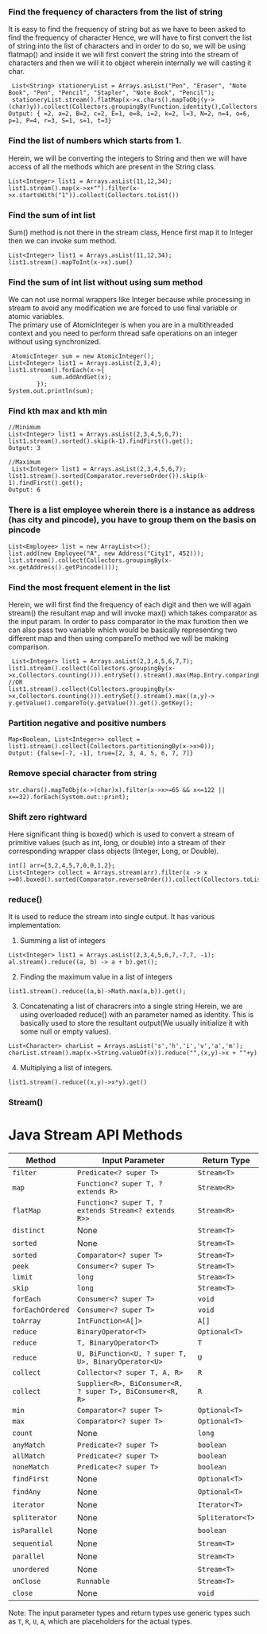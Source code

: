 ### Find the frequency of characters from the list of string 
It is easy to find the frequency of string but as we have to been asked to find the frequency of character Hence, we will have to first convert the list of string into the 
list of characters and in order to do so, we will be using flatmap() and inside it we will first convert the string into the stream of characters and then we will it to object wherein
internally we will casting it char. 
```
 List<String> stationeryList = Arrays.asList("Pen", "Eraser", "Note Book", "Pen", "Pencil", "Stapler", "Note Book", "Pencil");
 stationeryList.stream().flatMap(x->x.chars().mapToObj(y->(char)y)).collect(Collectors.groupingBy(Function.identity(),Collectors.counting()));
Output: { =2, a=2, B=2, c=2, E=1, e=8, i=2, k=2, l=3, N=2, n=4, o=6, p=1, P=4, r=3, S=1, s=1, t=3} 
```
### Find the list of numbers which starts from 1.
Herein, we will be converting the integers to String and then we will have access of all the methods which are present in the String class.
```
List<Integer> list1 = Arrays.asList(11,12,34);
list1.stream().map(x->x+"").filter(x->x.startsWith("1")).collect(Collectors.toList())
```
### Find the sum of int list 
Sum() method is not there in the stream class, Hence first map it to Integer then we can invoke sum method.
```
List<Integer> list1 = Arrays.asList(11,12,34);
list1.stream().mapToInt(x->x).sum()
```
### Find the sum of int list without using sum method
We can not use normal wrappers like Integer because while processing in stream to avoid any modification we are forced to use final variable or atomic variables.  
The primary use of AtomicInteger is when you are in a multithreaded context and you need to perform thread safe operations on an integer without using synchronized. 
```
 AtomicInteger sum = new AtomicInteger();
List<Integer> list1 = Arrays.asList(2,3,4);
list1.stream().forEach(x->{
            sum.addAndGet(x);
        });
System.out.println(sum);
```
### Find kth max and kth min
```
//Minimum
List<Integer> list1 = Arrays.asList(2,3,4,5,6,7);
list1.stream().sorted().skip(k-1).findFirst().get();
Output: 3
```
```
//Maximum
 List<Integer> list1 = Arrays.asList(2,3,4,5,6,7);
list1.stream().sorted(Comparator.reverseOrder()).skip(k-1).findFirst().get();
Output: 6
```
### There is a list employee wherein there is a instance as address (has city and pincode), you have to group them on the basis on pincode
```
List<Employee> list = new ArrayList<>();
list.add(new Employee("A", new Address("City1", 452)));
list.stream().collect(Collectors.groupingBy(x->x.getAddress().getPincode()));
```

### Find the most frequent element in the list
Herein, we will first find the frequency of each digit and then we will again stream() the resultant map and will invoke max() which takes comparator as the input param. In order to pass comparator in the max funxtion then we can also pass two variable which would be basically 
representing two different map and then using compareTo method we will be making comparison.
```
 List<Integer> list1 = Arrays.asList(2,3,4,5,6,7,7);
list1.stream().collect(Collectors.groupingBy(x->x,Collectors.counting())).entrySet().stream().max(Map.Entry.comparingByValue()).get().getKey();
//OR
list1.stream().collect(Collectors.groupingBy(x->x,Collectors.counting())).entrySet().stream().max((x,y)-> y.getValue().compareTo(y.getValue()).get().getKey();
```
### Partition negative and positive numbers  
```
Map<Boolean, List<Integer>> collect = list1.stream().collect(Collectors.partitioningBy(x->x>0));
Output: {false=[-7, -1], true=[2, 3, 4, 5, 6, 7, 7]}
```
### Remove special character from string
```
str.chars().mapToObj(x->(char)x).filter(x->x>=65 && x<=122 || x==32).forEach(System.out::print);
```

### Shift zero rightward
Here significant thing is boxed() which is used to convert a stream of primitive values (such as int, long, or double) into a stream of their corresponding wrapper class objects (Integer, Long, or Double).
```
int[] arr={3,2,4,5,7,0,0,1,2};
List<Integer> collect = Arrays.stream(arr).filter(x -> x >=0).boxed().sorted(Comparator.reverseOrder()).collect(Collectors.toList());
```
### reduce()
It is used to reduce the stream into single output. It has various implementation:
1. Summing a list of integers
```
List<Integer> list1 = Arrays.asList(2,3,4,5,6,7,-7,7, -1);
al.stream().reduce((a, b) -> a + b).get();
```
2. Finding the maximum value in a list of integers
```
list1.stream().reduce((a,b)->Math.max(a,b)).get();
```
3. Concatenating a list of characrers into a single string
Herein, we are using overloaded reduce() with an parameter named as identity. This is basically used to store the resultant output(We usually initialize it with some null or empty values). 
```
List<Character> charList = Arrays.asList('s','h','i','v','a','m');
charList.stream().map(x->String.valueOf(x)).reduce("",(x,y)->x + ""+y)
```
4. Multiplying a list of integers.
```
list1.stream().reduce((x,y)->x*y).get()
```

### Stream()
# Java Stream API Methods

| Method                         | Input Parameter                                  | Return Type                        |
|--------------------------------|--------------------------------------------------|------------------------------------|
| `filter`                       | `Predicate<? super T>`                           | `Stream<T>`                        |
| `map`                          | `Function<? super T, ? extends R>`               | `Stream<R>`                        |
| `flatMap`                      | `Function<? super T, ? extends Stream<? extends R>>` | `Stream<R>`                        |
| `distinct`                     | None                                             | `Stream<T>`                        |
| `sorted`                       | None                                             | `Stream<T>`                        |
| `sorted`                       | `Comparator<? super T>`                          | `Stream<T>`                        |
| `peek`                         | `Consumer<? super T>`                            | `Stream<T>`                        |
| `limit`                        | `long`                                           | `Stream<T>`                        |
| `skip`                         | `long`                                           | `Stream<T>`                        |
| `forEach`                      | `Consumer<? super T>`                            | `void`                             |
| `forEachOrdered`               | `Consumer<? super T>`                            | `void`                             |
| `toArray`                      | `IntFunction<A[]>`                               | `A[]`                              |
| `reduce`                       | `BinaryOperator<T>`                              | `Optional<T>`                      |
| `reduce`                       | `T, BinaryOperator<T>`                           | `T`                                |
| `reduce`                       | `U, BiFunction<U, ? super T, U>, BinaryOperator<U>` | `U`                                |
| `collect`                      | `Collector<? super T, A, R>`                     | `R`                                |
| `collect`                      | `Supplier<R>, BiConsumer<R, ? super T>, BiConsumer<R, R>` | `R`                                |
| `min`                          | `Comparator<? super T>`                          | `Optional<T>`                      |
| `max`                          | `Comparator<? super T>`                          | `Optional<T>`                      |
| `count`                        | None                                             | `long`                             |
| `anyMatch`                     | `Predicate<? super T>`                           | `boolean`                          |
| `allMatch`                     | `Predicate<? super T>`                           | `boolean`                          |
| `noneMatch`                    | `Predicate<? super T>`                           | `boolean`                          |
| `findFirst`                    | None                                             | `Optional<T>`                      |
| `findAny`                      | None                                             | `Optional<T>`                      |
| `iterator`                     | None                                             | `Iterator<T>`                      |
| `spliterator`                  | None                                             | `Spliterator<T>`                   |
| `isParallel`                   | None                                             | `boolean`                          |
| `sequential`                   | None                                             | `Stream<T>`                        |
| `parallel`                     | None                                             | `Stream<T>`                        |
| `unordered`                    | None                                             | `Stream<T>`                        |
| `onClose`                      | `Runnable`                                       | `Stream<T>`                        |
| `close`                        | None                                             | `void`                             |

Note: The input parameter types and return types use generic types such as `T`, `R`, `U`, `A`, which are placeholders for the actual types.















